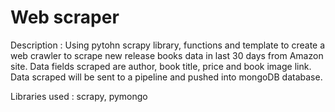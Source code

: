# Web scraper

Description : Using pytohn scrapy library, functions and template to create a web crawler to scrape new release books data in last 30 days from Amazon site. Data fields scraped are author, book title, price and book image link. Data scraped will be sent to a pipeline and pushed into mongoDB database.

Libraries used : scrapy, pymongo
